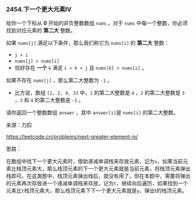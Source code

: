 ### 2454.下一个更大元素IV

给你一个下标从 **0** 开始的非负整数数组 `nums` 。对于 `nums` 中每一个整数，你必须找到对应元素的 **第二大** 整数。

如果 `nums[j]` 满足以下条件，那么我们称它为 `nums[i]` 的 **第二大** 整数：

- `j > i`
- `nums[j] > nums[i]`
- 恰好存在 **一个** `k` 满足 `i < k < j` 且 `nums[k] > nums[i]` 。

如果不存在 `nums[j]` ，那么第二大整数为 `-1` 。

- 比方说，数组 `[1, 2, 4, 3]` 中，`1` 的第二大整数是 `4` ，`2` 的第二大整数是 `3` ，`3` 和 `4` 的第二大整数是 `-1` 。

请你返回一个整数数组 `answer` ，其中 `answer[i]`是 `nums[i]` 的第二大整数。

来源：力扣

https://leetcode.cn/problems/next-greater-element-iv/



思路：

​		 在数组中找下一个更大元素时，借助递减单调栈来存放元素，记为`s`，如果当前元素比栈顶元素大，那么栈顶元素的下一个更大元素就是当前元素，将栈顶元素弹出栈即可。在这类题中，栈顶元素弹出栈后，就没有用了，但在本题中，需要将弹出的元素再次存放进一个递减单调栈来存放，记为`t`，继续向后遍历，如果找到一个元素比`t`栈顶元素大，那么栈顶元素下下一个更大元素就是`y`，弹出t的栈顶元素。
